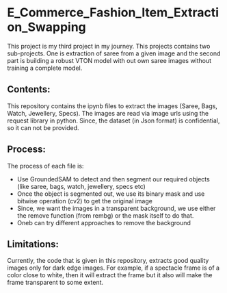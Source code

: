 # E_Commerce_Fashion_Item_Extraction_Swapping
This project is my third project in my journey. This projects contains two sub-projects. One is extraction of saree from a given image and the second part is building a robust VTON model with out own saree images without training a complete model.

## Contents:
This repository contains the ipynb files to extract the images (Saree, Bags, Watch, Jewellery, Specs). The images are read via image urls using the request library in python. Since, the dataset (in Json format) is confidential, so it can not be provided. 

## Process:
The process of each file is:
- Use GroundedSAM to detect and then segment our required objects (like saree, bags, watch, jewellery, specs etc)
- Once the object is segmented out, we use its binary mask and use bitwise operation (cv2) to get the original image
- Since, we want the images in a transparent background, we use either the remove function (from rembg) or the mask itself to do that.
- Oneb can try different approaches to remove the background

## Limitations:
Currently, the code that is given in this repository, extracts good quality images only for dark edge images. For example, if a spectacle frame is of a color close to white, then it will extract the frame but it also will make the frame transparent to some extent.
